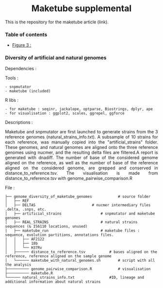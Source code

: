 <h1 align="center"> Maketube supplemental </h1>

This is the repository for the maketube article (link).

### Table of contents

<!--ts-->
-  [Figure 3 : ](#genome_diversity_tag)


### <a name="genome_diversity_tag"></a>Diversity of artificial and natural genomes

Dependencies :

Tools :

	- snpmutator
	- maketube (included)

R libs :

	- for maketube : seqinr, jackalope, optparse, Biostrings, dplyr, ape
	- for visualisation : ggplot2, scales, ggrepel, ggforce

Descriptions :

<p align="justify">
Maketube and snpmutator are first launched to generate strains from the 3 reference genomes (natural_strains_info.txt).
A subsample of 10 strains for each reference, was manually copied into the "artificial_strains" folder.
These genomes, and natural genomes are aligned onto the three reference genomes using nucmer, and the resulting delta files are filtered.A report is generated with dnadiff.
The number of base of the considered genome aligned on the reference, as well as the number of base of the reference aligned on the considered genome, are grepped and conserved in distance_to_reference.tsv.
The visualisation is made from distance_to_reference.tsv with genome_pairwise_comparison.R
</p>

File :
```
├── genome_diversity_of_maketube_genomes			# source folder
│   ├── REF
│   ├── DELTAS							# nucmer intermediary files .delta, .snps, etc.
│   ├── artificial_strains					# snpmutator and maketube genomes
│   ├── REAL_STRAINS						# natural strains sequences (& IS6110 locations, unused)
│   ├── maketube_run						# maketube files : sequence, evolution partitions, annotations files. 
|   │   ├── AF2122
│   │   ├── 18b
│   │   └── H37Rv
│   ├────── distance_to_reference.tsv			# bases aligned on the reference, reference aligned on the sample genome
│   └────── maketube_with_natural_genomes.sh		# script with all the analysis
├────────── genome_pairwise_comparison.R			# visualisation
├────────── maketube.R
└────── natural_strains_info.txt				#ID, lineage and additional information about natural strains
```

